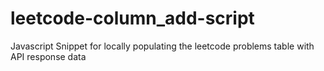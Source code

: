 # leetcode-column_add-script
Javascript Snippet for locally populating the leetcode problems table with API response data
